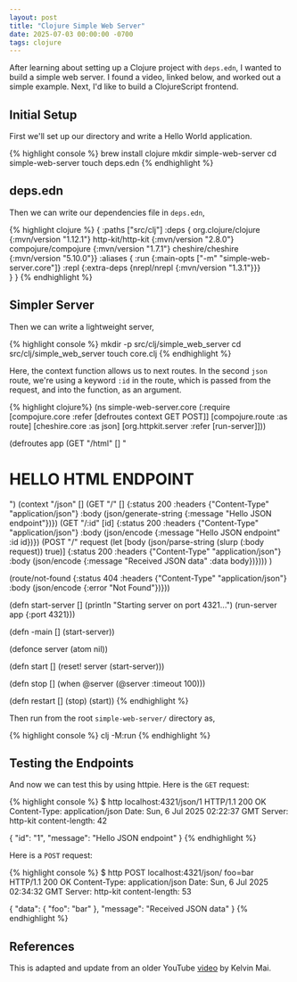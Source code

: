 ```yaml
---
layout: post
title: "Clojure Simple Web Server"
date: 2025-07-03 00:00:00 -0700
tags: clojure
---
```


After learning about setting up a Clojure project with `deps.edn`, I wanted to
build a simple web server. I found a video, linked below, and worked out a
simple example. Next, I'd like to build a ClojureScript frontend.


## Initial Setup ##

First we'll set up our directory and write a Hello World application.

{% highlight console %}
brew install clojure 
mkdir simple-web-server
cd simple-web-server
touch deps.edn
{% endhighlight %}


## deps.edn ##

Then we can write our dependencies file in `deps.edn`,

{% highlight clojure %}
{
  :paths ["src/clj"]
  :deps {
            org.clojure/clojure {:mvn/version "1.12.1"}
            http-kit/http-kit {:mvn/version "2.8.0"}
            compojure/compojure {:mvn/version "1.7.1"}
            cheshire/cheshire {:mvn/version "5.10.0"}}
  :aliases {
    :run {:main-opts ["-m" "simple-web-server.core"]}
    :repl {:extra-deps {nrepl/nrepl {:mvn/version "1.3.1"}}}       
  }
} 
{% endhighlight %}


## Simpler Server ##

Then we can write a lightweight server,

{% highlight console %}
mkdir -p src/clj/simple_web_server
cd src/clj/simple_web_server
touch core.clj
{% endhighlight %}

Here, the context function allows us to next routes. In the second `json` route,
we're using a keyword `:id` in the route, which is passed from the request, and
into the function, as an argument.

{% highlight clojure%}
(ns simple-web-server.core
  (:require
   [compojure.core :refer [defroutes context GET POST]]
   [compojure.route :as route]
   [cheshire.core :as json]
   [org.httpkit.server :refer [run-server]]))

(defroutes app
  (GET "/html" [] "<h1>HELLO HTML ENDPOINT</h1>")
  (context "/json" []
    (GET "/" [] {:status 200
                     :headers {"Content-Type" "application/json"}
                     :body (json/generate-string {:message "Hello JSON endpoint"})}) 
    (GET "/:id" [id] {:status 200
                 :headers {"Content-Type" "application/json"}
                 :body (json/encode {:message "Hello JSON endpoint" :id id})})
    (POST "/" request
      (let [body (json/parse-string (slurp (:body request)) true)]
        {:status 200
         :headers {"Content-Type" "application/json"}
         :body (json/encode {:message "Received JSON data" :data body})})))
    )

  (route/not-found {:status 404
                    :headers {"Content-Type" "application/json"}
                    :body (json/encode {:error "Not Found"})}))

(defn start-server []
  (println "Starting server on port 4321...")
  (run-server app {:port 4321}))

(defn -main []
  (start-server))

(defonce server (atom nil))

(defn start []
  (reset!  server (start-server)))

(defn stop []
  (when @server
    (@server :timeout 100)))

(defn restart []
  (stop)
  (start))
{% endhighlight %}

Then run from the root `simple-web-server/` directory as,

{% highlight console %}
clj -M:run
{% endhighlight %}


## Testing the Endpoints ##

And now we can test this by using httpie. Here is the `GET` request:

{% highlight console %}
$ http localhost:4321/json/1
HTTP/1.1 200 OK
Content-Type: application/json
Date: Sun, 6 Jul 2025 02:22:37 GMT
Server: http-kit
content-length: 42

{
    "id": "1",
    "message": "Hello JSON endpoint"
}
{% endhighlight %}

Here is a `POST` request:

{% highlight console %}
$ http POST localhost:4321/json/ foo=bar   
HTTP/1.1 200 OK
Content-Type: application/json
Date: Sun, 6 Jul 2025 02:34:32 GMT
Server: http-kit
content-length: 53

{
    "data": {
        "foo": "bar"
    },
    "message": "Received JSON data"
}
{% endhighlight %}

## References ##

This is adapted and update from an older YouTube [video](https://www.youtube.com/watch?v=yVk_ImBQqms) by Kelvin Mai.
